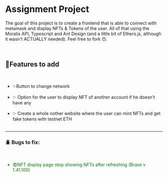 <div>
  <h1>Assignment Project</h1>
  <p>The goal of this project is to create a frontend that is able to connect with metamask and display NFTs & Tokens of the user. All of that using the Moralis API, Typescript and Ant Design (and a little bit of Ethers.js, although it wasn't ACTUALLY needed). Feel free to fork 🙃.</p><br>
  
  
  <h2>📝Features to add</h2><br>
  <ul>
    <li>✨Button to change network</li><br>
    <li>
      ✨ Option for the user to display NFT of another account if he doesn't
      have any
    </li><br>
    <li>
      ✨ Create a whole nother website where the user can mint NFTs and get fake
      tokens with testnet ETH
    </li><br>
  </ul>

  <hr>

  <h3>🪲 Bugs to fix:</h3><br>
  <ul style="color:green">
    <li>😨NFT display page stop showing NFTs after refreshing (Brave v 1.41.100)</li><br>
  </ul>
</div>
